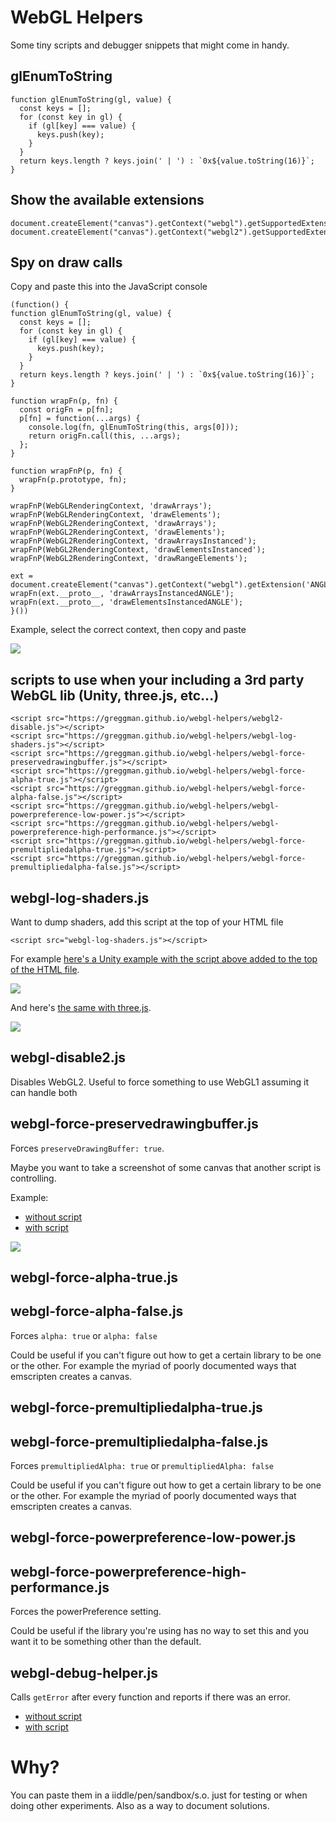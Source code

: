 # WebGL Helpers

Some tiny scripts and debugger snippets that might come in handy.

## glEnumToString

```
function glEnumToString(gl, value) {
  const keys = [];
  for (const key in gl) {
    if (gl[key] === value) {
      keys.push(key);
    }
  }
  return keys.length ? keys.join(' | ') : `0x${value.toString(16)}`;
}
```

## Show the available extensions

```
document.createElement("canvas").getContext("webgl").getSupportedExtensions().join('\n');
document.createElement("canvas").getContext("webgl2").getSupportedExtensions().join('\n');
```

## Spy on draw calls

Copy and paste this into the JavaScript console

```
(function() {
function glEnumToString(gl, value) {
  const keys = [];
  for (const key in gl) {
    if (gl[key] === value) {
      keys.push(key);
    }
  }
  return keys.length ? keys.join(' | ') : `0x${value.toString(16)}`;
}

function wrapFn(p, fn) {
  const origFn = p[fn];
  p[fn] = function(...args) {
    console.log(fn, glEnumToString(this, args[0]));
    return origFn.call(this, ...args);
  };
}

function wrapFnP(p, fn) {
  wrapFn(p.prototype, fn);
}

wrapFnP(WebGLRenderingContext, 'drawArrays');
wrapFnP(WebGLRenderingContext, 'drawElements');
wrapFnP(WebGL2RenderingContext, 'drawArrays');
wrapFnP(WebGL2RenderingContext, 'drawElements');
wrapFnP(WebGL2RenderingContext, 'drawArraysInstanced');
wrapFnP(WebGL2RenderingContext, 'drawElementsInstanced');
wrapFnP(WebGL2RenderingContext, 'drawRangeElements');

ext = document.createElement("canvas").getContext("webgl").getExtension('ANGLE_instanced_arrays');
wrapFn(ext.__proto__, 'drawArraysInstancedANGLE');
wrapFn(ext.__proto__, 'drawElementsInstancedANGLE');
}())
```

Example, select the correct context, then copy and paste

<img src="https://greggman.github.io/webgl-helpers/images/log-draw-calls-jsconsole.gif" />

## scripts to use when your including a 3rd party WebGL lib (Unity, three.js, etc...)

```
<script src="https://greggman.github.io/webgl-helpers/webgl2-disable.js"></script>
<script src="https://greggman.github.io/webgl-helpers/webgl-log-shaders.js"></script>
<script src="https://greggman.github.io/webgl-helpers/webgl-force-preservedrawingbuffer.js"></script>
<script src="https://greggman.github.io/webgl-helpers/webgl-force-alpha-true.js"></script>
<script src="https://greggman.github.io/webgl-helpers/webgl-force-alpha-false.js"></script>
<script src="https://greggman.github.io/webgl-helpers/webgl-powerpreference-low-power.js"></script>
<script src="https://greggman.github.io/webgl-helpers/webgl-powerpreference-high-performance.js"></script>
<script src="https://greggman.github.io/webgl-helpers/webgl-force-premultipliedalpha-true.js"></script>
<script src="https://greggman.github.io/webgl-helpers/webgl-force-premultipliedalpha-false.js"></script>
```

## webgl-log-shaders.js

Want to dump shaders, add this script at the top of your HTML file

```
<script src="webgl-log-shaders.js"></script>
```

For example [here's a Unity example with the script above added to the top of the HTML file](https://greggman.github.io/webgl-helpers/examples/unity/index-log-shaders.html).

<img src="https://greggman.github.io/webgl-helpers/images/unity-log-shaders.png" />

And here's [the same with three.js](https://greggman.github.io/webgl-helpers/examples/threejs/).

<img src="https://greggman.github.io/webgl-helpers/images/threejs-log-shaders.png" />

## webgl-disable2.js

Disables WebGL2. Useful to force something to use WebGL1 assuming it can handle both

## webgl-force-preservedrawingbuffer.js

Forces `preserveDrawingBuffer: true`.

Maybe you want to take a screenshot of some canvas that another script is controlling.

Example:

* [without script](https://greggman.github.io/webgl-helpers/examples/2d-lines.html)
* [with script](https://greggman.github.io/webgl-helpers/examples/2d-lines-force-preservedrawingbuffer.html)

<img src="https://greggman.github.io/webgl-helpers/images/preservedrawingbuffer.png" />

## webgl-force-alpha-true.js
## webgl-force-alpha-false.js

Forces `alpha: true` or `alpha: false`

Could be useful if you can't figure out how to get a certain library to
be one or the other. For example the myriad of poorly documented ways
that emscripten creates a canvas.

## webgl-force-premultipliedalpha-true.js
## webgl-force-premultipliedalpha-false.js

Forces `premultipliedAlpha: true` or `premultipliedAlpha: false`

Could be useful if you can't figure out how to get a certain library to
be one or the other. For example the myriad of poorly documented ways
that emscripten creates a canvas.

## webgl-force-powerpreference-low-power.js
## webgl-force-powerpreference-high-performance.js

Forces the powerPreference setting.

Could be useful if the library you're using has no way to set this
and you want it to be something other than the default.

## webgl-debug-helper.js

Calls `getError` after every function and reports if there was an error.

* [without script](https://greggman.github.io/webgl-helpers/examples/error-without-helper.html)
* [with script](https://greggman.github.io/webgl-helpers/examples/error-with-helper.html)


# Why?

You can paste them in a iiddle/pen/sandbox/s.o. just for testing or when doing other experiments.
Also as a way to document solutions.

